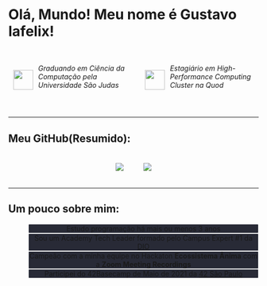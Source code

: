 # Olá, Mundo! Meu nome é Gustavo Iafelix!

<div style="display: flex; align-items: left;">
    <div style="display: flex; flex-direction: row; align-items:center; justify-content:center; padding: 10px">
        <img style="width:40px; padding-right: 10px;" src="https://quero.com/wp-content/uploads/2019/08/logo_ies2Sao-Judas.png"/>
        <h6>Graduando em Ciência da Computação pela Universidade São Judas</h6>
    </div>
    <div  style="display: flex; flex-direction: row; align-items:center; justify-content:center; padding: 10px">
        <img style="width:40px; padding-right: 10px;" src="https://cadastro-positivo.vocequod.com.br/images/quod-logo.png"/>
        <h6>Estagiário em High-Performance Computing Cluster na Quod</h6>
    </div>
</div>

---
<!-- ![Anurag's GitHub stats](https://github-readme-stats.vercel.app/api?username=anonyblast&show_icons=true&theme=dracula&locale=pt-BR&line_height=40)
![Top Langs](https://github-readme-stats.vercel.app/api/top-langs/?username=anonyblast&locale=pt-BR) -->
## Meu GitHub(Resumido):
<div style="display: flex; flex-direction: row; align-items:center; justify-content:center;">
 <img style="padding: 20px" src="https://github-readme-stats.vercel.app/api?username=anonyblast&show_icons=true&theme=dracula&locale=pt-BR&line_height=40" />
 <img style="padding: 20px" src="https://github-readme-stats.vercel.app/api/top-langs/?username=anonyblast&locale=pt-BR" />
</div>

---
## Um pouco sobre mim:
<dl style="text-align: center;">
    <dd style="border: 1px solid white; border-radius: 2px; background-color: #282a36;">Estudo programação há mais ou menos 3 anos</dd>
    <dd style="border: 1px solid white; border-radius: 2px; background-color: #282a36;">Sou um Academy Tech Leader formado pelo Campus Expert #1 da <a href="https://dio.me">DIO</a></dd>
    <dd style="border: 1px solid white; border-radius: 2px; background-color: #282a36;">Campeão com a minha equipe no Hackaton <b>Ecossistema Ânima</b> com a <b>Zoom Meeting Recordings</b></dd>
    <dd style="border: 1px solid white; border-radius: 2px; background-color: #282a36;">Participei do 42Basecamp de Maio de 2021 da <a href="https://euquero.42sp.org.br/?gclid=Cj0KCQjw3IqSBhCoARIsAMBkTb3hcgpvoqTmz4T4erJpCFlYfZe6-MywYFCpjNKGonxg71EfwXGLpi0aAgxiEALw_wcB">42 São Paulo</a></dd>
    <!-- <dd>Estou participando novamente e estou muito feliz em viver essa experiência incrível!</dd> -->
</dl>